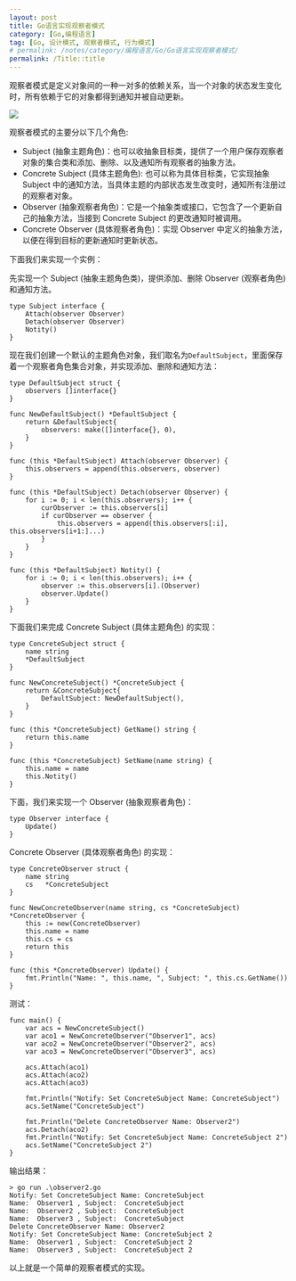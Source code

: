 ```yaml
---
layout: post
title: Go语言实现观察者模式
category: [Go,编程语言]
tag: [Go, 设计模式, 观察者模式, 行为模式]
# permalink: /notes/category/编程语言/Go/Go语言实现观察者模式/
permalink: /Title::title
---
```

观察者模式是定义对象间的一种一对多的依赖关系，当一个对象的状态发生变化时，所有依赖于它的对象都得到通知并被自动更新。

![](....)

观察者模式的主要分以下几个角色:
- Subject (抽象主题角色)：也可以收抽象目标类，提供了一个用户保存观察者对象的集合类和添加、删除、以及通知所有观察者的抽象方法。
- Concrete Subject (具体主题角色): 也可以称为具体目标类，它实现抽象 Subject 中的通知方法，当具体主题的内部状态发生改变时，通知所有注册过的观察者对象。
- Observer (抽象观察者角色)：它是一个抽象类或接口，它包含了一个更新自己的抽象方法，当接到 Concrete Subject 的更改通知时被调用。
- Concrete Observer (具体观察者角色)：实现 Observer 中定义的抽象方法，以便在得到目标的更新通知时更新状态。

下面我们来实现一个实例：

先实现一个 Subject (抽象主题角色类)，提供添加、删除 Observer (观察者角色) 和通知方法。
```
type Subject interface {
	Attach(observer Observer)
	Detach(observer Observer)
	Notity()
}
```
现在我们创建一个默认的主题角色对象，我们取名为`DefaultSubject`，里面保存着一个观察者角色集合对象，并实现添加、删除和通知方法：
```
type DefaultSubject struct {
	observers []interface{}
}

func NewDefaultSubject() *DefaultSubject {
	return &DefaultSubject{
		observers: make([]interface{}, 0),
	}
}

func (this *DefaultSubject) Attach(observer Observer) {
	this.observers = append(this.observers, observer)
}

func (this *DefaultSubject) Detach(observer Observer) {
	for i := 0; i < len(this.observers); i++ {
		curObserver := this.observers[i]
		if curObserver == observer {
			this.observers = append(this.observers[:i], this.observers[i+1:]...)
		}
	}
}

func (this *DefaultSubject) Notity() {
	for i := 0; i < len(this.observers); i++ {
		observer := this.observers[i].(Observer)
		observer.Update()
	}
}
```
下面我们来完成 Concrete Subject (具体主题角色) 的实现：
```
type ConcreteSubject struct {
	name string
	*DefaultSubject
}

func NewConcreteSubject() *ConcreteSubject {
	return &ConcreteSubject{
		DefaultSubject: NewDefaultSubject(),
	}
}

func (this *ConcreteSubject) GetName() string {
	return this.name
}

func (this *ConcreteSubject) SetName(name string) {
	this.name = name
	this.Notity()
}
```

下面，我们来实现一个 Observer (抽象观察者角色)：
```
type Observer interface {
	Update()
}
```
Concrete Observer (具体观察者角色) 的实现：
```
type ConcreteObserver struct {
	name string
	cs   *ConcreteSubject
}

func NewConcreteObserver(name string, cs *ConcreteSubject) *ConcreteObserver {
	this := new(ConcreteObserver)
	this.name = name
	this.cs = cs
	return this
}

func (this *ConcreteObserver) Update() {
	fmt.Println("Name: ", this.name, ", Subject: ", this.cs.GetName())
}
```
测试：
```
func main() {
	var acs = NewConcreteSubject()
	var aco1 = NewConcreteObserver("Observer1", acs)
	var aco2 = NewConcreteObserver("Observer2", acs)
	var aco3 = NewConcreteObserver("Observer3", acs)

	acs.Attach(aco1)
	acs.Attach(aco2)
	acs.Attach(aco3)

	fmt.Println("Notify: Set ConcreteSubject Name: ConcreteSubject")
	acs.SetName("ConcreteSubject")

	fmt.Println("Delete ConcreteObserver Name: Observer2")
	acs.Detach(aco2)
	fmt.Println("Notify: Set ConcreteSubject Name: ConcreteSubject 2")
	acs.SetName("ConcreteSubject 2")
}
```
输出结果：
```
> go run .\observer2.go
Notify: Set ConcreteSubject Name: ConcreteSubject
Name:  Observer1 , Subject:  ConcreteSubject
Name:  Observer2 , Subject:  ConcreteSubject
Name:  Observer3 , Subject:  ConcreteSubject
Delete ConcreteObserver Name: Observer2
Notify: Set ConcreteSubject Name: ConcreteSubject 2
Name:  Observer1 , Subject:  ConcreteSubject 2
Name:  Observer3 , Subject:  ConcreteSubject 2
```
以上就是一个简单的观察者模式的实现。